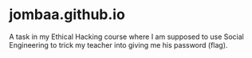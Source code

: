 # jombaa.github.io

A task in my Ethical Hacking course where I am supposed to use Social Engineering to trick my teacher into giving me his password (flag).
